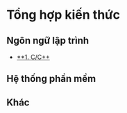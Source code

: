 # Tổng hợp kiến thức

## Ngôn ngữ lập trình

- [**1. C/C++](https://github.com/vuhoangit/C) 

## Hệ thống phần mềm

## Khác
